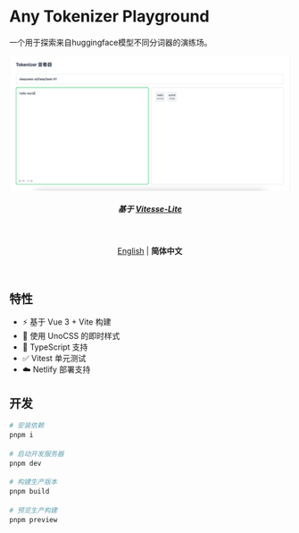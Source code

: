 # Any Tokenizer Playground

一个用于探索来自huggingface模型不同分词器的演练场。

![](image.png)

<h5 align='center'>
<b>基于 <a href="https://github.com/antfu/vitesse-lite">Vitesse-Lite</a></b>
</h5>

<br>

<p align='center'>
<a href="https://github.com/YOUR_USERNAME/any-tokenizer-playground/blob/main/README.md">English</a> | <b>简体中文</b>
</p>

<br>

## 特性

- ⚡️ 基于 Vue 3 + Vite 构建
- 🎨 使用 UnoCSS 的即时样式
- 🦾 TypeScript 支持
- ✅ Vitest 单元测试
- ☁️ Netlify 部署支持

## 开发

```bash
# 安装依赖
pnpm i

# 启动开发服务器
pnpm dev

# 构建生产版本
pnpm build

# 预览生产构建
pnpm preview
```
